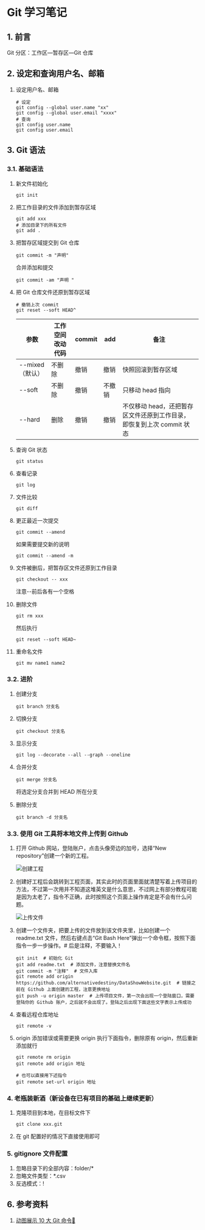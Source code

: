 # Git 学习笔记

## 1. 前言

Git 分区：工作区—暂存区—Git 仓库

## 2. 设定和查询用户名、邮箱

1. 设定用户名、邮箱

    ```git
    # 设定
    git config --global user.name "xx"
    git config --global user.email "xxxx"
    # 查询
    git config user.name
    git config user.email
    ```

## 3. Git 语法

### 3.1. 基础语法

1. 新文件初始化

    ```git
    git init
    ```

2. 把工作目录的文件添加到暂存区域

    ```git
    git add xxx
    # 添加目录下的所有文件
    git add .
    ```

3. 把暂存区域提交到 Git 仓库

    ```git
    git commit -m "声明"
    ```

    合并添加和提交

    ```git
    git commit -am "声明 "
    ```

4. 把 Git 仓库文件还原到暂存区域

    ```git
    # 撤销上次 commit
    git reset --soft HEAD^
    ```

    | 参数            | 工作空间改动代码 | commit | add    | 备注                                                                  |
    | --------------- | ---------------- | ------ | ------ | --------------------------------------------------------------------- |
    | --mixed（默认） | 不删除           | 撤销   | 撤销   | 快照回滚到暂存区域                                                    |
    | --soft          | 不删除           | 撤销   | 不撤销 | 只移动 head 指向                                                      |
    | --hard          | 删除             | 撤销   | 撤销   | 不仅移动 head，还把暂存区文件还原到工作目录，即恢复到上次 commit 状态 |

5. 查询 Git 状态

    ```git
    git status
    ```

6. 查看记录

    ```git
    git log
    ```

7. 文件比较

    ```git
    git diff
    ```

8. 更正最近一次提交

    ```git
    git commit --amend
    ```

    如果需要提交新的说明

    ```git
    git commit --amend -m
    ```

9. 文件被删后，把暂存区文件还原到工作目录

    ```git
    git checkout -- xxx
    ```

    注意--前后各有一个空格
10. 删除文件

    ```git
    git rm xxx
    ```

    然后执行

    ```git
    git reset --soft HEAD~
    ```

11. 重命名文件

    ```git
    git mv name1 name2
    ```

### 3.2. 进阶

1. 创建分支

    ```git
    git branch 分支名
    ```

2. 切换分支

    ```git
    git checkout 分支名
    ```

3. 显示分支

    ```git
    git log --decorate --all --graph --oneline
    ```

4. 合并分支

    ```git
    git merge 分支名
    ```

    将选定分支合并到 HEAD 所在分支
5. 删除分支

    ```git
    git branch -d 分支名
    ```

### 3.3. 使用 Git 工具将本地文件上传到 Github

1. 打开 Github 网站，登陆账户，点击头像旁边的加号，选择“New repository”创建一个新的工程。

   ![创建工程](../images/2018-07-17-12-10-57.png)

2. 创建好工程后会跳转到工程页面，其实此时的页面里面就清楚写着上传项目的方法，不过第一次用并不知道这堆英文是什么意思，不过网上有部分教程可能是因为太老了，指令不正确，此时按照这个页面上操作肯定是不会有什么问题。

   ![上传文件](../images/2018-07-17-12-12-00.png)

3. 创建一个文件夹，把要上传的文件放到该文件夹里，比如创建一个 readme.txt 文件，然后右键点击“Git Bash Here”弹出一个命令框，按照下面指令一步一步操作。# 后是注释，不要输入！

    ```git
    git init  # 初始化 Git
    git add readme.txt  # 添加文件，注意替换文件名
    git commit -m "注释"  # 文件入库
    git remote add origin https://github.com/alternativedestiny/DataShowWebsite.git  # 链接之前在 Github 上面创建的工程，注意更换地址
    git push -u origin master  # 上传项目文件，第一次会出现一个登陆窗口，需要登陆你的 Github 账户，之后就不会出现了。登陆之后出现下面这些文字表示上传成功
    ```

4. 查看远程仓库地址

    ```git
    git remote -v
    ```

5. origin 添加错误或需要更换 origin 执行下面指令，删除原有 origin，然后重新添加就行

    ```git
    git remote rm origin
    git remote add origin 地址

    # 也可以直接用下述指令
    git remote set-url origin 地址
    ```

### 4. 老瓶装新酒（新设备在已有项目的基础上继续更新）

1. 克隆项目到本地，在目标文件下

    ```git
    git clone xxx.git
    ```

2. 在 git 配置好的情况下直接使用即可

### 5. gitignore 文件配置

1. 忽略目录下的全部内容：folder/*
2. 忽略文件类型：*.csv
3. 反选模式：!

## 6. 参考资料

1. [动图展示 10 大 Git 命令🔗](https://mp.weixin.qq.com/s?__biz=MzA4MjEyNTA5Mw==&mid=2652570879&idx=1&sn=e7d65d4be44df0af89465b44444896e9&chksm=84652cb5b312a5a3c2f4975795186fc04ff0af0fb73a016ea57d6a8f58b240d3b1256bfd3ffc&scene=126&sessionid=1587521838&key=50dc6060d6f362f2d218b9abe9c2b86b097bcf1333bb1dc6b0cad6af7642e5b230e70852bacc9b72e3db7f80c1636254a3dcb95f648610988a60feab67966c1a7582174d7f4b21196cb88257089a1e27&ascene=1&uin=MjU5MzIwMTIyNQ%3D%3D&devicetype=Windows+10&version=62080079&lang=zh_CN&exportkey=A0F%2F1RksbRl8KXR9O6MO1N8%3D&pass_ticket=k354jbPubdXVTpTDIcxr3NXQcDGVIDj5J2Q2xxveWNk%2BP%2FFwCyAG9QcMLJE8hy4d)
